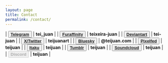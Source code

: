 ```yaml
---
layout: page
title: Contact
permalink: /contact/
---
```


| <button>[**Telegram**](https://t.me/tei_juan)</button> | **tei_juan** |
| <button>[**Furaffinity**](https://www.furaffinity.net/user/teixeira-juan)</button> | **teixeira-juan** |
| <button>[**Deviantart**](https://www.deviantart.com/tei-juan)</button> | **tei-juan** |
| <button>[**X/Twitter**](https://www.twitter.com/teijuanart/)</button> | **teijuanart** |
| <button>[**Bluesky**](https://bsky.app/profile/teijuan.com)</button> | **@teijuan.com** |
| <button>[**Pixelfed**](https://pixelfed.furryfandom.me/i/web/profile/598945212388265718)</button> | **teijuan** |
| <button>[**Itaku**](https://itaku.ee/profile/teijuan)</button> | **teijuan** |
| <button>[**Tumblr**](https://www.tumblr.com/teijuan/)</button> | **teijuan** |
| <button>[**Soundcloud**](https://soundcloud.com/teijuan)</button> | **teijuan** |
| <button disabled>**Discord**</button> | **teijuan** |

